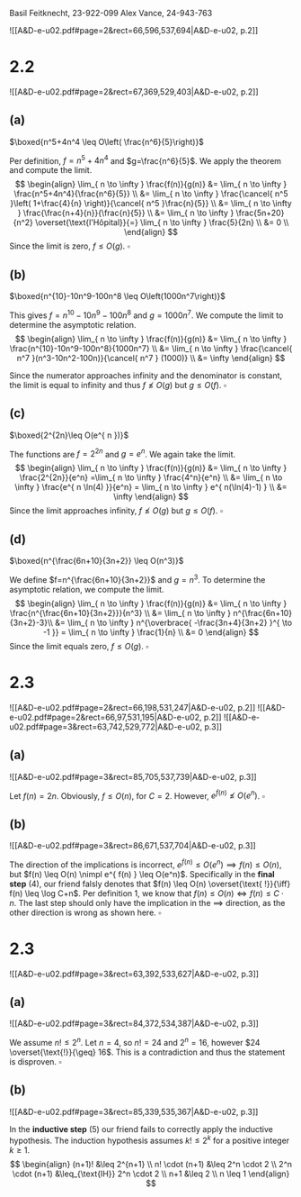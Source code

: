 
Basil Feitknecht, 23-922-099
Alex Vance, 24-943-763


![[A&D-e-u02.pdf#page=2&rect=66,596,537,694|A&D-e-u02, p.2]]


# 2.2
![[A&D-e-u02.pdf#page=2&rect=67,369,529,403|A&D-e-u02, p.2]]

## (a)
$\boxed{n^5+4n^4 \leq O\left( \frac{n^6}{5}\right)}$

Per definition, $f=n^5 + 4n^4$ and $g=\frac{n^6}{5}$. We apply the theorem and compute the limit.
$$
\begin{align}
\lim_{ n \to \infty } \frac{f(n)}{g(n)} &= \lim_{ n \to \infty } \frac{n^5+4n^4}{\frac{n^6}{5}} \\
&= \lim_{ n \to \infty } \frac{\cancel{ n^5 }\left( 1+\frac{4}{n} \right)}{\cancel{ n^5 }\frac{n}{5}} \\
&= \lim_{ n \to \infty } \frac{\frac{n+4}{n}}{\frac{n}{5}} \\
&= \lim_{ n \to \infty } \frac{5n+20}{n^2} \overset{\text{l'Hôpital}}{=} \lim_{ n \to \infty } \frac{5}{2n}  \\
&= 0 \\
\end{align}
$$
Since the limit is zero, $f\leq O(g)$.
$\square$


## (b)
$\boxed{n^{10}-10n^9-100n^8 \leq O\left(1000n^7\right)}$

This gives $f=n^{10}-10n^9-100n^8$ and $g=1000n^7$. We compute the limit to determine the asymptotic relation.
$$
\begin{align}
\lim_{ n \to \infty } \frac{f(n)}{g(n)} &= \lim_{ n \to \infty } \frac{n^{10}-10n^9-100n^8}{1000n^7} \\
&= \lim_{ n \to \infty } \frac{\cancel{ n^7 }(n^3-10n^2-100n)}{\cancel{ n^7 } (1000)} \\
&= \infty
\end{align}
$$

Since the numerator approaches infinity and the denominator is constant, the limit is equal to infinity and thus $f\not\leq O(g)$ but $g\leq O(f)$.
$\square$


## (c)
$\boxed{2^{2n}\leq O(e^{ n })}$

The functions are $f=2^{2n}$ and $g=e^{ n }$. We again take the limit.
$$
\begin{align}
\lim_{ n \to \infty } \frac{f(n)}{g(n)} &= \lim_{ n \to \infty } \frac{2^{2n}}{e^n} =\lim_{ n \to \infty } \frac{4^n}{e^n} \\
&= \lim_{ n \to \infty } \frac{e^{ n \ln(4) }}{e^n} = \lim_{ n \to \infty } e^{ n(\ln(4)-1) } \\
&= \infty
\end{align}
$$
Since the limit approaches infinity, $f \not \leq O(g)$ but $g \leq O(f)$.
$\square$


## (d)
$\boxed{n^{\frac{6n+10}{3n+2}} \leq O(n^3)}$

We define $f=n^{\frac{6n+10}{3n+2}}$ and $g=n^3$. To determine the asymptotic relation, we compute the limit.
$$
\begin{align}
\lim_{ n \to \infty } \frac{f(n)}{g(n)}
&= \lim_{ n \to \infty } \frac{n^{\frac{6n+10}{3n+2}}}{n^3}  \\
&= \lim_{ n \to \infty } n^{\frac{6n+10}{3n+2}-3}\\
&= \lim_{ n \to \infty } n^{\overbrace{ -\frac{3n+4}{3n+2} }^{ \to -1 }} = \lim_{ n \to \infty } \frac{1}{n} \\
&= 0
\end{align}
$$
Since the limit equals zero, $f\leq O(g)$.
$\square$

<div class="page-break" style="page-break-before: always;"></div>

# 2.3
![[A&D-e-u02.pdf#page=2&rect=66,198,531,247|A&D-e-u02, p.2]]
![[A&D-e-u02.pdf#page=2&rect=66,97,531,195|A&D-e-u02, p.2]]
![[A&D-e-u02.pdf#page=3&rect=63,742,529,772|A&D-e-u02, p.3]]

## (a)
![[A&D-e-u02.pdf#page=3&rect=85,705,537,739|A&D-e-u02, p.3]]

Let $f(n)=2n$. Obviously, $f\leq O(n)$, for $C=2$. However, $e^{f(n)} \not \leq O(e^n)$.
$\square$

## (b)
![[A&D-e-u02.pdf#page=3&rect=86,671,537,704|A&D-e-u02, p.3]]

The direction of the implications is incorrect, $e^{f(n)} \leq O(e^n) \implies f(n) \leq O(n)$, but $f(n) \leq O(n) \nimpl e^{ f(n) } \leq O(e^n)$.
Specifically in the **final step** (4), our friend falsly denotes that $f(n) \leq O(n) \overset{\text{ !}}{\iff} f(n) \leq \log C+n$. Per definition 1, we know that $f(n) \leq O(n) \iff f(n) \leq C \cdot n$. The last step should only have the implication in the $\implies$ direction, as the other direction is wrong as shown here.
$\square$



# 2.3
![[A&D-e-u02.pdf#page=3&rect=63,392,533,627|A&D-e-u02, p.3]]

## (a)
![[A&D-e-u02.pdf#page=3&rect=84,372,534,387|A&D-e-u02, p.3]]

We assume $n! \leq 2^n$. Let $n=4$, so $n! = 24$ and $2^n= 16$, however $24 \overset{\text{!}}{\geq} 16$. This is a contradiction and thus the statement is disproven.
$\square$


## (b)
![[A&D-e-u02.pdf#page=3&rect=85,339,535,367|A&D-e-u02, p.3]]

In the **inductive step** (5) our friend fails to correctly apply the inductive hypothesis. The induction hypothesis assumes $k! \leq 2^k$ for a positive integer $k\geq 1$.
$$
\begin{align}
(n+1)! &\leq 2^{n+1} \\
n! \cdot (n+1) &\leq 2^n \cdot 2 \\
2^n \cdot (n+1) &\leq_{\text{IH}} 2^n \cdot 2 \\
n+1 &\leq 2 \\
n \leq 1
\end{align}
$$
